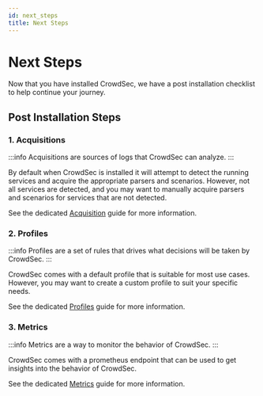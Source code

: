 ```yaml
---
id: next_steps
title: Next Steps
---
```


# Next Steps

Now that you have installed CrowdSec, we have a post installation checklist to help continue your journey.

## Post Installation Steps

### 1. Acquisitions

:::info
Acquisitions are sources of logs that CrowdSec can analyze.
:::

By default when CrowdSec is installed it will attempt to detect the running services and acquire the appropriate parsers and scenarios. However, not all services are detected, and you may want to manually acquire parsers and scenarios for services that are not detected.

See the dedicated [Acquisition](/getting_started/post_installation/acquisition.md) guide for more information.

### 2. Profiles

:::info
Profiles are a set of rules that drives what decisions will be taken by CrowdSec.
:::

CrowdSec comes with a default profile that is suitable for most use cases. However, you may want to create a custom profile to suit your specific needs.

See the dedicated [Profiles](/getting_started/post_installation/profiles.md) guide for more information.

### 3. Metrics

:::info
Metrics are a way to monitor the behavior of CrowdSec.
:::

CrowdSec comes with a prometheus endpoint that can be used to get insights into the behavior of CrowdSec.

See the dedicated [Metrics](/getting_started/post_installation/metrics.md) guide for more information.